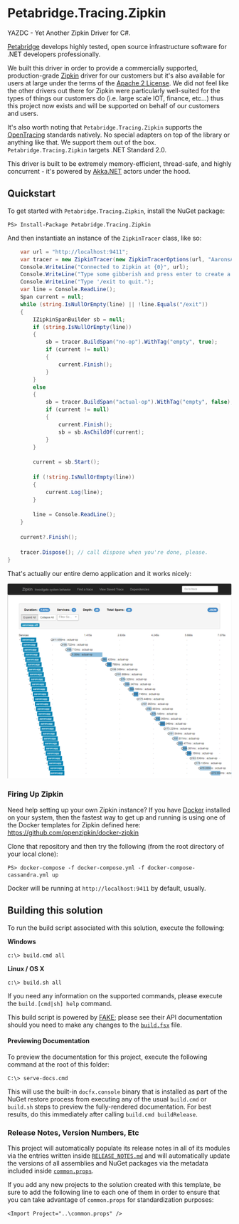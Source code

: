 # Petabridge.Tracing.Zipkin

YAZDC - Yet Another Zipkin Driver for C#.

[Petabridge](https://petabridge.com/) develops highly tested, open source infrastructure software for .NET developers professionally.

We built this driver in order to provide a commercially supported, production-grade [Zipkin](https://zipkin.io/) driver for our customers but it's also available for users at large under the terms of the [Apache 2 License](LICENSE.md). We did not feel like the other drivers out there for Zipkin were particularly well-suited for the types of things our customers do (i.e. large scale IOT, finance, etc...) thus this project now exists and will be supported on behalf of our customers and users.

It's also worth noting that `Petabridge.Tracing.Zipkin` supports the [OpenTracing](http://opentracing.io/) standards natively. No special adapters on top of the library or anything like that. We support them out of the box. `Petabridge.Tracing.Zipkin` targets .NET Standard 2.0.

This driver is built to be extremely memory-efficient, thread-safe, and highly concurrent - it's powered by [Akka.NET](http://getakka.net/) actors under the hood.

## Quickstart
To get started with `Petabridge.Tracing.Zipkin`, install the NuGet package:

```
PS> Install-Package Petabridge.Tracing.Zipkin
```

And then instantiate an instance of the `ZipkinTracer` class, like so:

```csharp
	var url = "http://localhost:9411";
	var tracer = new ZipkinTracer(new ZipkinTracerOptions(url, "AaronsApp", debug:true));
	Console.WriteLine("Connected to Zipkin at {0}", url);
	Console.WriteLine("Type some gibberish and press enter to create a trace!");
	Console.WriteLine("Type '/exit to quit.");
	var line = Console.ReadLine();
	Span current = null;
	while (string.IsNullOrEmpty(line) || !line.Equals("/exit"))
	{
	    IZipkinSpanBuilder sb = null;
	    if (string.IsNullOrEmpty(line))
	    {
	        sb = tracer.BuildSpan("no-op").WithTag("empty", true);
	        if (current != null)
	        {
	            current.Finish();
	        }
	    }
	    else
	    {
	        sb = tracer.BuildSpan("actual-op").WithTag("empty", false);
	        if (current != null)
	        {
	            current.Finish();
	            sb = sb.AsChildOf(current);
	        }
	    }

	    current = sb.Start();

	    if (!string.IsNullOrEmpty(line))
	    {
	        current.Log(line);
	    }

	    line = Console.ReadLine();
	}

	current?.Finish();

	tracer.Dispose(); // call dispose when you're done, please.
}
```

That's actually our entire demo application and it works nicely:

![Petabridge.Tracing.Zipkin.SimpleDemo output results](docs/images/zipkin-demo-screen.png)

### Firing Up Zipkin
Need help setting up your own Zipkin instance? If you have [Docker](https://www.docker.com/) installed on your system, then the fastest way to get up and running is using one of the Docker templates for Zipkin defined here: https://github.com/openzipkin/docker-zipkin

Clone that repository and then try the following (from the root directory of your local clone):

```
PS> docker-compose -f docker-compose.yml -f docker-compose-cassandra.yml up
```

Docker will be running at `http://localhost:9411` by default, usually.

## Building this solution
To run the build script associated with this solution, execute the following:

**Windows**
```
c:\> build.cmd all
```

**Linux / OS X**
```
c:\> build.sh all
```

If you need any information on the supported commands, please execute the `build.[cmd|sh] help` command.

This build script is powered by [FAKE](https://fake.build/); please see their API documentation should you need to make any changes to the [`build.fsx`](build.fsx) file.

#### Previewing Documentation
To preview the documentation for this project, execute the following command at the root of this folder:

```
C:\> serve-docs.cmd
```

This will use the built-in `docfx.console` binary that is installed as part of the NuGet restore process from executing any of the usual `build.cmd` or `build.sh` steps to preview the fully-rendered documentation. For best results, do this immediately after calling `build.cmd buildRelease`.

### Release Notes, Version Numbers, Etc
This project will automatically populate its release notes in all of its modules via the entries written inside [`RELEASE_NOTES.md`](RELEASE_NOTES.md) and will automatically update the versions of all assemblies and NuGet packages via the metadata included inside [`common.props`](src/common.props).

If you add any new projects to the solution created with this template, be sure to add the following line to each one of them in order to ensure that you can take advantage of `common.props` for standardization purposes:

```
<Import Project="..\common.props" />
```